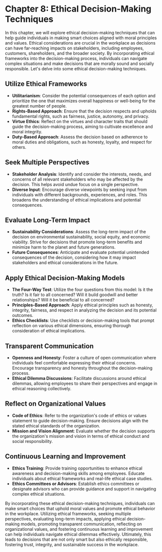 Chapter 8: Ethical Decision-Making Techniques
=============================================

In this chapter, we will explore ethical decision-making techniques that can help guide individuals in making smart choices aligned with moral principles and values. Ethical considerations are crucial in the workplace as decisions can have far-reaching impacts on stakeholders, including employees, customers, shareholders, and the broader society. By incorporating ethical frameworks into the decision-making process, individuals can navigate complex situations and make decisions that are morally sound and socially responsible. Let's delve into some ethical decision-making techniques.

Utilize Ethical Frameworks
--------------------------

* **Utilitarianism**: Consider the potential consequences of each option and prioritize the one that maximizes overall happiness or well-being for the greatest number of people.
* **Rights-Based Approach**: Ensure that the decision respects and upholds fundamental rights, such as fairness, justice, autonomy, and privacy.
* **Virtue Ethics**: Reflect on the virtues and character traits that should guide the decision-making process, aiming to cultivate excellence and moral integrity.
* **Duty-Based Approach**: Assess the decision based on adherence to moral duties and obligations, such as honesty, loyalty, and respect for others.

Seek Multiple Perspectives
--------------------------

* **Stakeholder Analysis**: Identify and consider the interests, needs, and concerns of all relevant stakeholders who may be affected by the decision. This helps avoid undue focus on a single perspective.
* **Diverse Input**: Encourage diverse viewpoints by seeking input from individuals with different backgrounds, experiences, and roles. This broadens the understanding of ethical implications and potential consequences.

Evaluate Long-Term Impact
-------------------------

* **Sustainability Considerations**: Assess the long-term impact of the decision on environmental sustainability, social equity, and economic viability. Strive for decisions that promote long-term benefits and minimize harm to the planet and future generations.
* **Future Consequences**: Anticipate and evaluate potential unintended consequences of the decision, considering how it may impact stakeholders and ethical considerations in the future.

Apply Ethical Decision-Making Models
------------------------------------

* **The Four-Way Test**: Utilize the four questions from this model: Is it the truth? Is it fair to all concerned? Will it build goodwill and better relationships? Will it be beneficial to all concerned?
* **Principles-Based Approach**: Apply ethical principles such as honesty, integrity, fairness, and respect in analyzing the decision and its potential outcomes.
* **Ethics Checklists**: Use checklists or decision-making tools that prompt reflection on various ethical dimensions, ensuring thorough consideration of ethical implications.

Transparent Communication
-------------------------

* **Openness and Honesty**: Foster a culture of open communication where individuals feel comfortable expressing their ethical concerns. Encourage transparency and honesty throughout the decision-making process.
* **Ethical Dilemma Discussions**: Facilitate discussions around ethical dilemmas, allowing employees to share their perspectives and engage in ethical reasoning collectively.

Reflect on Organizational Values
--------------------------------

* **Code of Ethics**: Refer to the organization's code of ethics or values statement to guide decision-making. Ensure decisions align with the stated ethical standards of the organization.
* **Mission and Vision Alignment**: Evaluate whether the decision supports the organization's mission and vision in terms of ethical conduct and social responsibility.

Continuous Learning and Improvement
-----------------------------------

* **Ethics Training**: Provide training opportunities to enhance ethical awareness and decision-making skills among employees. Educate individuals about ethical frameworks and real-life ethical case studies.
* **Ethics Committees or Advisors**: Establish ethics committees or designate advisors who can provide guidance and support in navigating complex ethical situations.

By incorporating these ethical decision-making techniques, individuals can make smart choices that uphold moral values and promote ethical behavior in the workplace. Utilizing ethical frameworks, seeking multiple perspectives, evaluating long-term impacts, applying ethical decision-making models, promoting transparent communication, reflecting on organizational values, and fostering continuous learning and improvement can help individuals navigate ethical dilemmas effectively. Ultimately, this leads to decisions that are not only smart but also ethically responsible, fostering trust, integrity, and sustainable success in the workplace.
